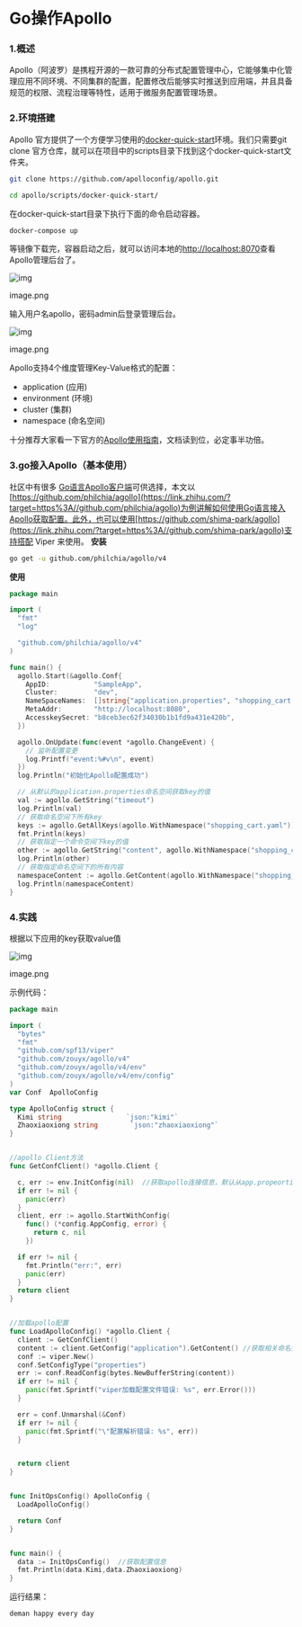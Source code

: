 # Go操作Apollo

### 1.概述

Apollo（阿波罗）是携程开源的一款可靠的分布式配置管理中心，它能够集中化管理应用不同环境、不同集群的配置，配置修改后能够实时推送到应用端，并且具备规范的权限、流程治理等特性，适用于微服务配置管理场景。

### 2.环境搭建

Apollo 官方提供了一个方便学习使用的[docker-quick-start](https://link.zhihu.com/?target=https%3A//github.com/apolloconfig/apollo/tree/master/scripts/docker-quick-start)环境。我们只需要git clone 官方仓库，就可以在项目中的scripts目录下找到这个docker-quick-start文件夹。

```bash
git clone https://github.com/apolloconfig/apollo.git

cd apollo/scripts/docker-quick-start/
```

在docker-quick-start目录下执行下面的命令启动容器。

```bash
docker-compose up
```

等镜像下载完，容器启动之后，就可以访问本地的[http://localhost:8070](https://link.zhihu.com/?target=http%3A//localhost%3A8070/)查看Apollo管理后台了。

![img](./assets/1.webp)

image.png

输入用户名apollo，密码admin后登录管理后台。

![img](./assets/2.webp)

image.png

Apollo支持4个维度管理Key-Value格式的配置：

- application (应用)
- environment (环境)
- cluster (集群)
- namespace (命名空间)

十分推荐大家看一下官方的[Apollo使用指南](https://link.zhihu.com/?target=https%3A//www.apolloconfig.com/%23/zh/usage/apollo-user-guide)，文档读到位，必定事半功倍。

### 3.go接入Apollo（基本使用）

社区中有很多 [Go语言Apollo客户端](https://link.zhihu.com/?target=https%3A//www.apolloconfig.com/%23/zh/usage/third-party-sdks-user-guide%3Fid%3D_1-go)可供选择，本文以[https://github.com/philchia/agollo](https://link.zhihu.com/?target=https%3A//github.com/philchia/agollo)为例讲解如何使用Go语言接入Apollo获取配置。此外，也可以使用[https://github.com/shima-park/agollo](https://link.zhihu.com/?target=https%3A//github.com/shima-park/agollo)支持搭配 Viper 来使用。 **安装**

```bash
go get -u github.com/philchia/agollo/v4
```

**使用**

```go
package main

import (
  "fmt"
  "log"

  "github.com/philchia/agollo/v4"
)

func main() {
  agollo.Start(&agollo.Conf{
    AppID:           "SampleApp",
    Cluster:         "dev",
    NameSpaceNames:  []string{"application.properties", "shopping_cart.yaml"},
    MetaAddr:        "http://localhost:8080",
    AccesskeySecret: "b8ceb3ec62f34030b1b1fd9a431e420b",
  })

  agollo.OnUpdate(func(event *agollo.ChangeEvent) {
    // 监听配置变更
    log.Printf("event:%#v\n", event)
  })
  log.Println("初始化Apollo配置成功")

  // 从默认的application.properties命名空间获取key的值
  val := agollo.GetString("timeout")
  log.Println(val)
  // 获取命名空间下所有key
  keys := agollo.GetAllKeys(agollo.WithNamespace("shopping_cart.yaml"))
  fmt.Println(keys)
  // 获取指定一个命令空间下key的值
  other := agollo.GetString("content", agollo.WithNamespace("shopping_cart.yaml"))
  log.Println(other)
  // 获取指定命名空间下的所有内容
  namespaceContent := agollo.GetContent(agollo.WithNamespace("shopping_cart.yaml"))
  log.Println(namespaceContent)
}
```

### 4.实践

根据以下应用的key获取value值

![img](./assets/3.webp)

image.png

示例代码：

```go
package main

import (
  "bytes"
  "fmt"
  "github.com/spf13/viper"
  "github.com/zouyx/agollo/v4"
  "github.com/zouyx/agollo/v4/env"
  "github.com/zouyx/agollo/v4/env/config"
)
var Conf  ApolloConfig

type ApolloConfig struct {
  Kimi string                `json:"kimi"`
  Zhaoxiaoxiong string        `json:"zhaoxiaoxiong"`
}


//apollo Client方法
func GetConfClient() *agollo.Client {

  c, err := env.InitConfig(nil)  //获取apollo连接信息，默认从app.propeorties读取
  if err != nil {
    panic(err)
  }
  client, err := agollo.StartWithConfig(
    func() (*config.AppConfig, error) {
      return c, nil
    })

  if err != nil {
    fmt.Println("err:", err)
    panic(err)
  }
  return client
}


//加载apollo配置
func LoadApolloConfig() *agollo.Client {
  client := GetConfClient()
  content := client.GetConfig("application").GetContent() //获取相关命名空间下的所有配置信息
  conf := viper.New()
  conf.SetConfigType("properties")
  err := conf.ReadConfig(bytes.NewBufferString(content))
  if err != nil {
    panic(fmt.Sprintf("viper加载配置文件错误: %s", err.Error()))
  }

  err = conf.Unmarshal(&Conf)
  if err != nil {
    panic(fmt.Sprintf("\"配置解析错误: %s", err))
  }


  return client
}


func InitOpsConfig() ApolloConfig {
  LoadApolloConfig()

  return Conf
}


func main() {
  data := InitOpsConfig()  //获取配置信息
  fmt.Println(data.Kimi,data.Zhaoxiaoxiong)
}
```

运行结果：

```bash
deman happy every day
```